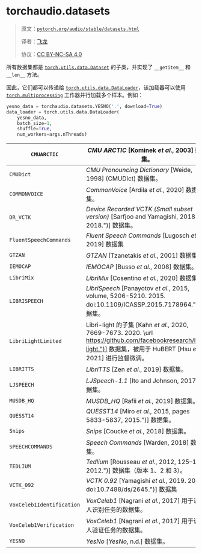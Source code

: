 # torchaudio.datasets

> 原文：[`pytorch.org/audio/stable/datasets.html`](https://pytorch.org/audio/stable/datasets.html)
>
> 译者：[飞龙](https://github.com/wizardforcel)
>
> 协议：[CC BY-NC-SA 4.0](http://creativecommons.org/licenses/by-nc-sa/4.0/)


所有数据集都是 [`torch.utils.data.Dataset`](https://pytorch.org/docs/stable/data.html#torch.utils.data.Dataset "(在 PyTorch v2.1 中)") 的子类，并实现了 `__getitem__` 和 `__len__` 方法。

因此，它们都可以传递给 [`torch.utils.data.DataLoader`](https://pytorch.org/docs/stable/data.html#torch.utils.data.DataLoader "(在 PyTorch v2.1 中)")，该加载器可以使用 [`torch.multiprocessing`](https://pytorch.org/docs/stable/multiprocessing.html#module-torch.multiprocessing "(在 PyTorch v2.1 中)") 工作器并行加载多个样本。例如：

```py
yesno_data = torchaudio.datasets.YESNO('.', download=True)
data_loader = torch.utils.data.DataLoader(
    yesno_data,
    batch_size=1,
    shuffle=True,
    num_workers=args.nThreads) 
```

| `CMUARCTIC` | *CMU ARCTIC* [Kominek *et al.*, 2003] 数据集。 |
| --- | --- |
| `CMUDict` | *CMU Pronouncing Dictionary* [Weide, 1998] (CMUDict) 数据集。 |
| `COMMONVOICE` | *CommonVoice* [Ardila *et al.*, 2020] 数据集。 |
| `DR_VCTK` | *Device Recorded VCTK (Small subset version)* [Sarfjoo and Yamagishi, 2018. 2018.")] 数据集。 |
| `FluentSpeechCommands` | *Fluent Speech Commands* [Lugosch *et al.*, 2019] 数据集 |
| `GTZAN` | *GTZAN* [Tzanetakis *et al.*, 2001] 数据集。 |
| `IEMOCAP` | *IEMOCAP* [Busso *et al.*, 2008] 数据集。 |
| `LibriMix` | *LibriMix* [Cosentino *et al.*, 2020] 数据集。 |
| `LIBRISPEECH` | *LibriSpeech* [Panayotov *et al.*, 2015, volume, 5206-5210\. 2015\. doi:10.1109/ICASSP.2015.7178964.")] 数据集。 |
| `LibriLightLimited` | Libri-light 的子集 [Kahn *et al.*, 2020, 7669-7673\. 2020\. \url https://github.com/facebookresearch/libri-light.")] 数据集，被用于 HuBERT [Hsu *et al.*, 2021] 进行监督微调。 |
| `LIBRITTS` | *LibriTTS* [Zen *et al.*, 2019] 数据集。 |
| `LJSPEECH` | *LJSpeech-1.1* [Ito and Johnson, 2017] 数据集。 |
| `MUSDB_HQ` | *MUSDB_HQ* [Rafii *et al.*, 2019] 数据集。 |
| `QUESST14` | *QUESST14* [Miro *et al.*, 2015, pages 5833-5837, 2015.")] 数据集。 |
| `Snips` | *Snips* [Coucke *et al.*, 2018] 数据集。 |
| `SPEECHCOMMANDS` | *Speech Commands* [Warden, 2018] 数据集。 |
| `TEDLIUM` | *Tedlium* [Rousseau *et al.*, 2012, 125–129\. 2012.")] 数据集（版本 1、2 和 3）。 |
| `VCTK_092` | *VCTK 0.92* [Yamagishi *et al.*, 2019. 2019\. doi:10.7488/ds/2645.")] 数据集 |
| `VoxCeleb1Identification` | *VoxCeleb1* [Nagrani *et al.*, 2017] 用于说话人识别任务的数据集。 |
| `VoxCeleb1Verification` | *VoxCeleb1* [Nagrani *et al.*, 2017] 用于说话人验证任务的数据集。 |
| `YESNO` | *YesNo* [*YesNo*, n.d.] 数据集。 |
